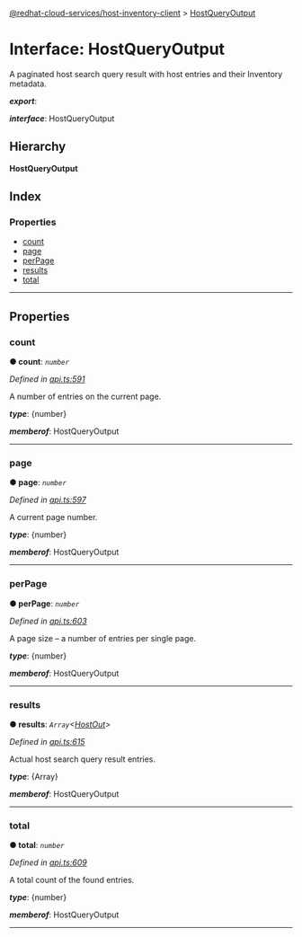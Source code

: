 [@redhat-cloud-services/host-inventory-client](../README.md) > [HostQueryOutput](../interfaces/hostqueryoutput.md)

# Interface: HostQueryOutput

A paginated host search query result with host entries and their Inventory metadata.

*__export__*: 

*__interface__*: HostQueryOutput

## Hierarchy

**HostQueryOutput**

## Index

### Properties

* [count](hostqueryoutput.md#count)
* [page](hostqueryoutput.md#page)
* [perPage](hostqueryoutput.md#perpage)
* [results](hostqueryoutput.md#results)
* [total](hostqueryoutput.md#total)

---

## Properties

<a id="count"></a>

###  count

**● count**: *`number`*

*Defined in [api.ts:591](https://github.com/RedHatInsights/javascript-clients/blob/master/packages/host-inventory/api.ts#L591)*

A number of entries on the current page.

*__type__*: {number}

*__memberof__*: HostQueryOutput

___
<a id="page"></a>

###  page

**● page**: *`number`*

*Defined in [api.ts:597](https://github.com/RedHatInsights/javascript-clients/blob/master/packages/host-inventory/api.ts#L597)*

A current page number.

*__type__*: {number}

*__memberof__*: HostQueryOutput

___
<a id="perpage"></a>

###  perPage

**● perPage**: *`number`*

*Defined in [api.ts:603](https://github.com/RedHatInsights/javascript-clients/blob/master/packages/host-inventory/api.ts#L603)*

A page size – a number of entries per single page.

*__type__*: {number}

*__memberof__*: HostQueryOutput

___
<a id="results"></a>

###  results

**● results**: *`Array`<[HostOut](hostout.md)>*

*Defined in [api.ts:615](https://github.com/RedHatInsights/javascript-clients/blob/master/packages/host-inventory/api.ts#L615)*

Actual host search query result entries.

*__type__*: {Array}

*__memberof__*: HostQueryOutput

___
<a id="total"></a>

###  total

**● total**: *`number`*

*Defined in [api.ts:609](https://github.com/RedHatInsights/javascript-clients/blob/master/packages/host-inventory/api.ts#L609)*

A total count of the found entries.

*__type__*: {number}

*__memberof__*: HostQueryOutput

___

